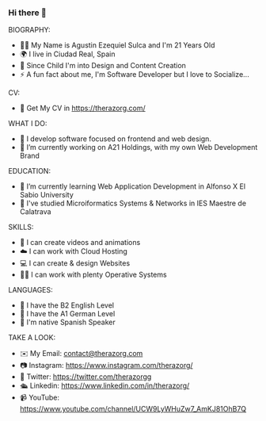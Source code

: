 ### Hi there 👋

BIOGRAPHY:
- 💁‍♂️ My Name is  Agustin Ezequiel Sulca and I'm 21 Years Old
- 🌍 I live in Ciudad Real, Spain
- 💌 Since Child I'm into Design and Content Creation
- ⚡ A fun fact about me, I'm Software Developer but I love to Socialize...

CV:
- 📩 Get My CV in https://therazorg.com/

WHAT I DO:
- 💼 I develop software focused on frontend and web design. 
- 🔭 I’m currently working on A21 Holdings, with my own Web Development Brand

EDUCATION:
- 🌱 I’m currently learning Web Application Development in Alfonso X El Sabio University
- 🌻 I've studied Microiformatics Systems & Networks in IES Maestre de Calatrava

SKILLS:
- 🎥 I can create videos and animations
- ☁️ I can work with Cloud Hosting
- 💻 I can create & design Websites
- 👷‍♂️ I can work with plenty Operative Systems

LANGUAGES:
- 💬 I have the B2 English Level
- 💬 I have the A1 German Level
- 💬 I'm native Spanish Speaker

TAKE A LOOK:
- ✉️ My Email: contact@therazorg.com
- 📷 Instagram: https://www.instagram.com/therazorg/
- 🧿 Twitter: https://twitter.com/therazorgg
- 🛳️ Linkedin: https://www.linkedin.com/in/therazorg/
- 📹 YouTube: https://www.youtube.com/channel/UCW9LyWHuZw7_AmKJ81OhB7Q



